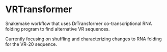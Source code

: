 # VRTransformer

Snakemake workflow that uses DrTransformer co-transcriptional RNA folding program to find alternative VR sequences.

Currently focusing on shuffling and characterizing changes to RNA folding for the VR-20 sequence.